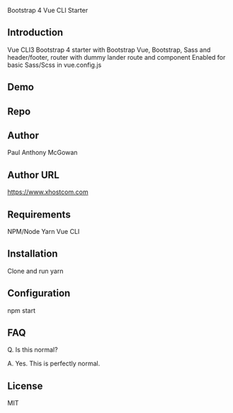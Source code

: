 Bootstrap 4 Vue CLI Starter

## Introduction

Vue CLI3 Bootstrap 4 starter with Bootstrap Vue, Bootstrap, Sass and header/footer, router with dummy lander route and component
Enabled for basic Sass/Scss in vue.config.js

## Demo

## Repo

## Author

Paul Anthony  McGowan

## Author URL

https://www.xhostcom.com

## Requirements

NPM/Node
 Yarn
Vue CLI

## Installation

Clone and run yarn

## Configuration

npm start

## FAQ

Q. Is this normal?

A. Yes. This is perfectly normal.

## License

MIT
